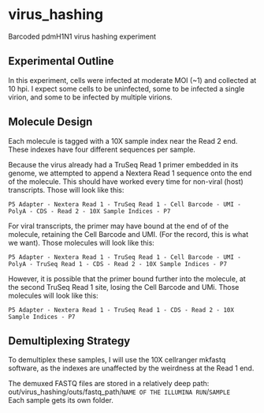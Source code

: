 # virus_hashing
Barcoded pdmH1N1 virus hashing experiment

## Experimental Outline
In this experiment, cells were infected at moderate MOI (~1) and collected at 10 hpi. I expect some cells to be uninfected, some to be infected a single virion, and some to be infected by multiple virions.

## Molecule Design
Each molecule is tagged with a 10X sample index near the Read 2 end. These indexes have four different sequences per sample.

Because the virus already had a TruSeq Read 1 primer embedded in its genome, we attempted to append a Nextera Read 1 sequence onto the end of the molecule. This should have worked every time for non-viral (host) transcripts. Those will look like this:

`P5 Adapter - Nextera Read 1 - TruSeq Read 1 - Cell Barcode - UMI - PolyA - CDS - Read 2 - 10X Sample Indices - P7`

For viral transcripts, the primer may have bound at the end of of the molecule, retaining the Cell Barcode and UMI. (For the record, this is what we want). Those molecules will look like this:

`P5 Adapter - Nextera Read 1 - TruSeq Read 1 - Cell Barcode - UMI - PolyA - TruSeq Read 1 - CDS - Read 2 - 10X Sample Indices - P7`

However, it is possible that the primer bound further into the molecule, at the second TruSeq Read 1 site, losing the Cell Barcode and UMi. Those molecules will look like this:

`P5 Adapter - Nextera Read 1 - TruSeq Read 1 - CDS - Read 2 - 10X Sample Indices - P7`


## Demultiplexing Strategy

To demultiplex these samples, I will use the 10X cellranger mkfastq software, as the indexes are unaffected by the weirdness at the Read 1 end.

The demuxed FASTQ files are stored in a relatively deep path: out/virus_hashing/outs/fastq_path/`NAME OF THE ILLUMINA RUN`/`SAMPLE`  
Each sample gets its own folder.